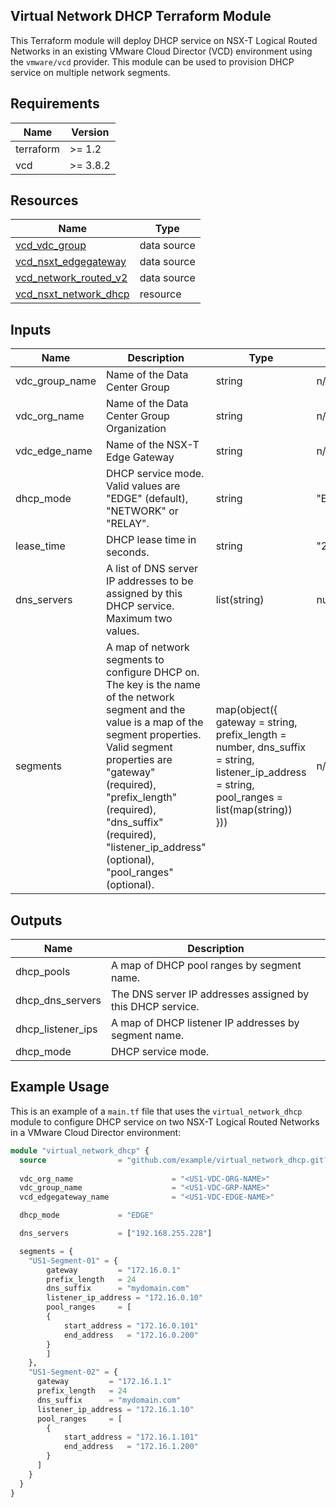 ## Virtual Network DHCP Terraform Module

This Terraform module will deploy DHCP service on NSX-T Logical Routed Networks in an existing VMware Cloud Director (VCD) environment using the `vmware/vcd` provider. This module can be used to provision DHCP service on multiple network segments.

## Requirements

| Name      | Version |
|-----------|---------|
| terraform | >= 1.2  |
| vcd       | >= 3.8.2 |

## Resources

| Name                                                             | Type      |
|------------------------------------------------------------------|-----------|
| [vcd_vdc_group](https://registry.terraform.io/providers/vmware/vcd/3.8.2/docs/data-sources/vdc_group) | data source |
| [vcd_nsxt_edgegateway](https://registry.terraform.io/providers/vmware/vcd/3.8.2/docs/data-sources/nsxt_edgegateway) | data source |
| [vcd_network_routed_v2](https://registry.terraform.io/providers/vmware/vcd/3.8.2/docs/data-sources/network_routed_v2) | data source |
| [vcd_nsxt_network_dhcp](https://registry.terraform.io/providers/vmware/vcd/3.8.2/docs/resources/nsxt_network_dhcp) | resource   |

## Inputs

| Name                          | Description                                                          | Type   | Default           | Required |
|-------------------------------|----------------------------------------------------------------------|--------|-------------------|----------|
| vdc_group_name | Name of the Data Center Group | string | n/a | yes |
| vdc_org_name | Name of the Data Center Group Organization | string | n/a | yes |
| vdc_edge_name | Name of the NSX-T Edge Gateway | string | n/a | yes |
| dhcp_mode | DHCP service mode. Valid values are "EDGE" (default), "NETWORK" or "RELAY". | string | "EDGE" | no |
| lease_time | DHCP lease time in seconds. | string | "2592000" | no |
| dns_servers | A list of DNS server IP addresses to be assigned by this DHCP service. Maximum two values. | list(string) | null | yes |
| segments | A map of network segments to configure DHCP on. The key is the name of the network segment and the value is a map of the segment properties. Valid segment properties are "gateway" (required), "prefix_length" (required), "dns_suffix" (required), "listener_ip_address" (optional), "pool_ranges" (optional). | map(object({ gateway = string, prefix_length = number, dns_suffix = string, listener_ip_address = string, pool_ranges = list(map(string)) })) | n/a | yes |

## Outputs

| Name         | Description             |
|--------------|-------------------------|
| dhcp_pools | A map of DHCP pool ranges by segment name. |
| dhcp_dns_servers | The DNS server IP addresses assigned by this DHCP service. |
| dhcp_listener_ips | A map of DHCP listener IP addresses by segment name. |
| dhcp_mode | DHCP service mode. |

## Example Usage

This is an example of a `main.tf` file that uses the `virtual_network_dhcp` module to configure DHCP service on two NSX-T Logical Routed Networks in a VMware Cloud Director environment:

```terraform
module "virtual_network_dhcp" {
  source                = "github.com/example/virtual_network_dhcp.git?ref=v1.1.0"
  
  vdc_org_name                      = "<US1-VDC-ORG-NAME>"
  vdc_group_name                    = "<US1-VDC-GRP-NAME>"
  vcd_edgegateway_name              = "<US1-VDC-EDGE-NAME>"

  dhcp_mode             = "EDGE"

  dns_servers           = ["192.168.255.228"]

  segments = {
    "US1-Segment-01" = {
        gateway         = "172.16.0.1"
        prefix_length   = 24
        dns_suffix      = "mydomain.com"
        listener_ip_address = "172.16.0.10"
        pool_ranges     = [
        {
            start_address = "172.16.0.101"
            end_address   = "172.16.0.200"
        }
        ]    
    },
    "US1-Segment-02" = {
      gateway         = "172.16.1.1"
      prefix_length   = 24
      dns_suffix      = "mydomain.com"
      listener_ip_address = "172.16.1.10"
      pool_ranges     = [
        {
            start_address = "172.16.1.101"
            end_address   = "172.16.1.200"
        }
      ]    
    }
  }
}
```
